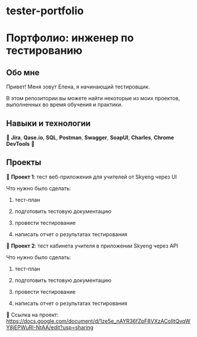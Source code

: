# tester-portfolio

# Портфолио: инженер по тестированию

## Обо мне

Привет! Меня зовут Елена, я начинающий тестировщик.

В этом репозитории вы можете найти некоторые из моих проектов, выполненных во время обучения и практики.

## Навыки и технологии

:pushpin: **Jira**, **Qase.io**, **SQL**, **Postman**, **Swagger**, **SoapUI**, **Charles**, **Chrome DevTools** :pushpin:

## Проекты

:open_file_folder: **Проект 1**: тест веб-приложения для учителей от Skyeng через UI

Что нужно было сделать:

1. тест-план

2. подготовить тестовую документацию

3. провести тестирование

4. написать отчет о результатах тестирования

:open_file_folder: **Проект 2**: тест кабинета учителя в приложении Skyeng через API

Что нужно было сделать:

1. тест-план

2. подготовить тестовую документацию

3. провести тестирование

4. написать отчет о результатах тестирования

:paperclip: Ссылка на проект: https://docs.google.com/document/d/1ze5e_nAYR36fZpF8VXzACoIltQvqWY8jEPWuRI-NtAA/edit?usp=sharing


